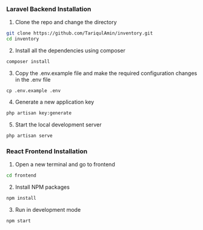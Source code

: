 ### Laravel Backend Installation

1. Clone the repo and change the directory

```sh
git clone https://github.com/TariqulAmin/inventory.git
cd inventory
```

2. Install all the dependencies using composer

```sh
composer install
```

3. Copy the .env.example file and make the required configuration changes in the .env file

```
cp .env.example .env
```

4. Generate a new application key

```sh
php artisan key:generate
```

5. Start the local development server

```sh
php artisan serve
```

### React Frontend Installation

1. Open a new terminal and go to frontend

```sh
cd frontend
```

2. Install NPM packages

```sh
npm install
```

3. Run in development mode

```sh
npm start
```
